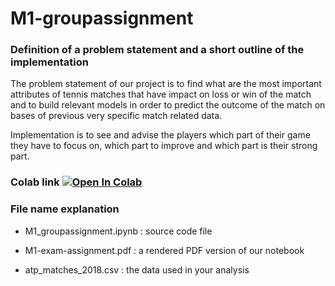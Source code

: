 # M1-groupassignment

### Definition of a problem statement and a short outline of the implementation

The problem statement of our project is to find what are the most important attributes of tennis matches that have impact on loss or win of the match and to build relevant models in order to predict the outcome of the match on bases of previous very specific match related data.

Implementation is to see and advise the players which part of their game they have to focus on, which part to improve and which part is their strong part.
### Colab link [![Open In Colab](https://colab.research.google.com/assets/colab-badge.svg)](https://colab.research.google.com/drive/1Ly-F4WETJwZ9l5nqmpvCU34KNNlRVxkO)
### File name explanation 
- M1_groupassignment.ipynb : source code file

- M1-exam-assignment.pdf : a rendered PDF version of our notebook

- atp_matches_2018.csv : the data used in your analysis
